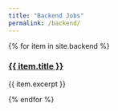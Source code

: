 ```yaml
---
title: "Backend Jobs"
permalink: /backend/
---
```


{% for item in site.backend %}
  <h3><a href="{{ item.url | absolute_url }}">{{ item.title }}</a></h3>
  <p>{{ item.excerpt }}</p>
{% endfor %}